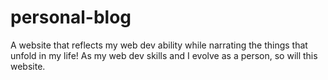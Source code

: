 # personal-blog
A website that reflects my web dev ability while narrating the things that unfold in my life!
As my web dev skills and I evolve as a person, so will this website. 
